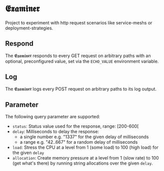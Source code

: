 # 𝕰𝖝𝖆𝖒𝖎𝖓𝖊𝖗

Project to experiment with http request scenarios like service-meshs or deployment-strategies.

## Respond

The 𝕰𝖝𝖆𝖒𝖎𝖓𝖊𝖗 responds to every GET request on arbitrary paths with an optional, preconfigured value, set via the `ECHO_VALUE` environment variable.

## Log

The 𝕰𝖝𝖆𝖒𝖎𝖓𝖊𝖗 logs every POST request on arbitrary paths to its log output.

## Parameter

The following query parameter are supported:

* `status`: Status value used for the response, range: [200-600[
* `delay`: Milliseconds to delay the response:
  * a single number e.g. "1337" for the given delay of milliseconds
  * a range e.g. "42..667" for a random delay of milliseconds
* `load`: Stress the CPU at a level from 1 (some load) to 100 (high load) for the given `delay`
* `allocation`: Create memory pressure at a level from 1 (slow rate) to 100 (get what's there) by running string allocations over the given `delay`.
